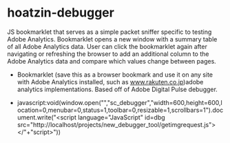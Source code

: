 # hoatzin-debugger
JS bookmarklet that serves as a simple packet sniffer specific to testing Adobe Analytics.
Bookmarklet opens a new window with a summary table of all Adobe Analytics data.  User can click the bookmarklet again after navigating or refreshing the browser to add an additional column to the Adobe Analytics data and compare which values change between pages.

* Bookmarklet (save this as a browser bookmark and use it on any site with Adobe Analytics installed, such as www.rakuten.co.jp)adobe analytics implementations.  Based off of Adobe Digital Pulse debugger.

* javascript:void(window.open("","sc_debugger","width=600,height=600,location=0,menubar=0,status=1,toolbar=0,resizable=1,scrollbars=1").document.write("<script language=\"JavaScript\" id=dbg src=\"http://localhost/projects/new_debugger_tool/getimgrequest.js\"></"+"script>")) 